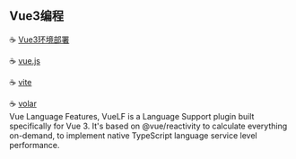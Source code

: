 
## Vue3编程
  ☕ [Vue3环境部署](https://github.com/tim20160413/FullStack-Powerful/blob/main/vue3/vue3%E7%8E%AF%E5%A2%83%E5%8F%8A%E9%83%A8%E7%BD%B2.md)
  
  ☕ [vue.js](https://staging-cn.vuejs.org/guide/introduction.html)
  
  ☕ [vite](https://vitejs.dev/guide/features.html)
  
  ☕ [volar](https://github.com/johnsoncodehk/volar)
  <br>Vue Language Features, VueLF is a Language Support plugin built specifically for Vue 3. It's based on @vue/reactivity to calculate everything on-demand, to implement native TypeScript language service level performance.

